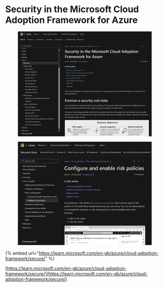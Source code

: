 # Security in the Microsoft Cloud Adoption Framework for Azure

<figure><img src="../.gitbook/assets/image (10).png" alt=""><figcaption></figcaption></figure>

<figure><img src="../.gitbook/assets/image (2).png" alt=""><figcaption></figcaption></figure>

{% embed url="https://learn.microsoft.com/en-gb/azure/cloud-adoption-framework/secure/" %}

[https://learn.microsoft.com/en-gb/azure/cloud-adoption-framework/secure/](https://learn.microsoft.com/en-gb/azure/cloud-adoption-framework/secure/)

